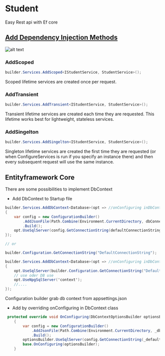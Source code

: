 # Student

Easy Rest api with Ef core

## [Add Dependency Injection Methods](https://stackoverflow.com/questions/38138100/addtransient-addscoped-and-addsingleton-services-differences)

![alt text](Assets/Services.jpg)

### AddScoped

```c#
builder.Services.AddScoped<IStudentService, StudentService>();
```

Scoped lifetime services are created once per request.

### AddTransient

```c#
builder.Services.AddTransient<IStudentService, StudentService>();
```

Transient lifetime services are created each time they are requested. This lifetime works best for lightweight, stateless services.

### AddSingelton

```c#
builder.Services.AddSingelton<IStudentService, StudentService>();
```

Singleton lifetime services are created the first time they are requested (or when ConfigureServices is run if you specify an instance there) and then every subsequent request will use the same instance.


## Entityframework Core

There are some possibilities to implement DbContext

- Add DbContext to Startup file

```c#
builder.Services.AddDbContext<Database>(opt => //onConfiguring inDbContext
{
    var config = new ConfigurationBuilder()
        .AddJsonFile(Path.Combine(Environment.CurrentDirectory, dbConnectionString))
        .Build();
    opt.UseSqlServer(config.GetConnectionString(defaultConnectionString));
});

// or

builder.Configuration.GetConnectionString("DefaultConnectionString");

builder.Services.AddDbContext<Database>(opt => //onConfiguring inDbContext
{
    opt.UseSqlServer(builder.Configuration.GetConnectionString("DefaultConnectionString"));
    // use oder DB use
    opt.UseNpgSqlServer('context');
    //....
});
```

Configuration builder grab db context from appsettings.json

- Add by overriding onConfiguring in DbContext class

```c#
 protected override void OnConfiguring(DbContextOptionsBuilder optionsBuilder)
    {
        var config = new ConfigurationBuilder()
            .AddJsonFile(Path.Combine(Environment.CurrentDirectory, _dbConnectionString))
            .Build();
        optionsBuilder.UseSqlServer(config.GetConnectionString(_defaultConnectionString));
        base.OnConfiguring(optionsBuilder);
    }
```